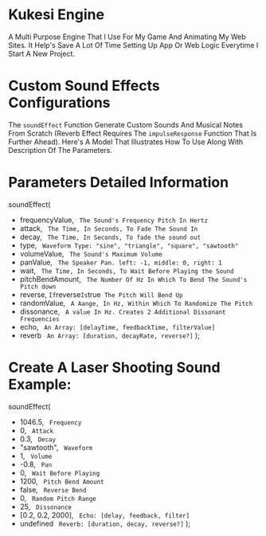 # Kukesi Engine 
A Multi Purpose Engine That I Use For My Game And Animating My Web Sites. It Help's Save A Lot Of Time Setting Up App Or Web Logic Everytime I Start A New Project.

# Custom Sound Effects Configurations
The `soundEffect` Function Generate Custom Sounds And Musical Notes From Scratch (Reverb Effect Requires The `impulseResponse` Function That Is Further Ahead). Here's A Model That Illustrates How To Use Along With Description Of The Parameters.

# Parameters Detailed Information
soundEffect(
* frequencyValue,     ` The Sound's Frequency Pitch In Hertz`
*   attack,           ` The Time, In Seconds, To Fade The Sound In`
*    decay,           ` The Time, In Seconds, To fade the sound out`
*    type,            ` Waveform Type: "sine", "triangle", "square", "sawtooth"`
*    volumeValue,     ` The Sound's Maximum Volume`
*    panValue,        ` The Speaker Pan. left: -1, middle: 0, right: 1`
*    wait,            ` The Time, In Seconds, To Wait Before Playing the Sound`
*    pitchBendAmount, ` The Number Of Hz In Which To Bend The Sound's Pitch down`
*    reverse,         ` If `reverse` Is `true` The Pitch Will Bend Up`
*    randomValue,     ` A Aange, In Hz, Within Which To Randomize The Pitch`
*    dissonance,      ` A value In Hz. Creates 2 Additional Dissonant Frequencies` 
*    echo,            ` An Array: [delayTime, feedbackTime, filterValue]`
*    reverb           ` An Array: [duration, decayRate, reverse?]`
);

#  Create A Laser Shooting Sound Example:
soundEffect(
*    1046.5,           ` Frequency`
*    0,                ` Attack`
*    0.3,              ` Decay`
*    "sawtooth",       ` Waveform`
*    1,                ` Volume`
*    -0.8,             ` Pan`
*    0,                ` Wait Before Playing`
*    1200,             ` Pitch Bend Amount`
*    false,            ` Reverse Bend`
*    0,                ` Random Pitch Range`
*    25,               ` Dissonance`
*    [0.2, 0.2, 2000], ` Echo: [delay, feedback, filter]`
*    undefined         ` Reverb: [duration, decay, reverse?]`
);